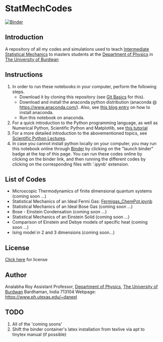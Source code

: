 # StatMechCodes

[![Binder](https://mybinder.org/badge_logo.svg)](https://mybinder.org/v2/gh/hariseldon99/StatmechCodes/master)
## Introduction
A repository of all my codes and simulations used to teach [Intermediate Statistical Mechanics](https://bit.ly/mphys0401) to masters students at the 
[Department of Physics](https://sites.google.com/a/phys.buruniv.ac.in/physics/) in [The University of Burdwan](https://www.buruniv.ac.in/)

## Instructions

1. In order to run these notebooks in your computer, perform the following steps.
    * Download it by cloning this repository (see [Git Basics](https://git-scm.com/book/en/v2/Git-Basics-Getting-a-Git-Repository)  for this).
    * Download and install the anaconda python distribution (anaconda @ https://www.anaconda.com/). Also, see [this blog entry](https://fangohr.github.io/blog/installation-of-python-spyder-numpy-sympy-scipy-pytest-matplotlib-via-anaconda.html) on how to install anaconda.
    * Run this notebook on anaconda.
2. For a quick introduction to the Python programming language, as well as Numerical Python, Scientific Python and Matplotlib, see [this tutorial](https://cs231n.github.io/python-numpy-tutorial/)
3. For a more detailed introduction to the abovementioned topics, see [Scientific Python Lectures](https://github.com/jrjohansson/scientific-python-lectures).
4. In case you cannot install python locally on your computer, you may run this notebook online through [Binder](https://mybinder.org) by clicking on the "launch binder" badge at the top of this page. You can run these codes online by clicking on the binder link, and then running the different codes by clicking on the corresponding files with '.ipynb' extension.

## List of Codes

* Microscopic Thermodynamics of finite dimensional quantum systems (coming soon ...)
* Statistical Mechanics of an Ideal Fermi Gas: [Fermigas_ChemPot.ipynb](Fermigas_ChemPot.ipynb)
* Statistical Mechanics of an Ideal Bose Gas (coming soon ...)
* Bose - Einstein Condensation (coming soon ...)
* Statistical Mechanics of an Einstein Solid (coming soon ...)
* Comparison of Einstein and Debye models of specific heat (coming soon ...)
* Ising model in 2 and 3 dimensions (coming soon...)


## License

[Click here](LICENSE) for license

## Author

Analabha Roy
Assistant Professor,
[Department of Physics](https://sites.google.com/a/phys.buruniv.ac.in/physics/), [The University of Burdwan](https://www.buruniv.ac.in/)
Bardhaman, India 713104
Webpage: https://www.ph.utexas.edu/~daneel

## TODO

1. All of the 'coming soons'
2. Shift the binder container's latex installation from texlive via apt to tinytex manual (if possible)
